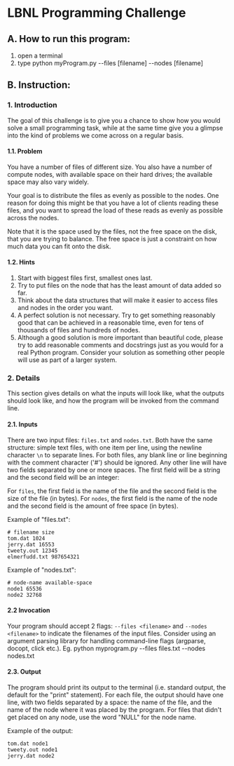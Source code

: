 # LBNL Programming Challenge
## A. How to run this program:
1. open a terminal
2. type python myProgram.py --files [filename] --nodes [filename]



## B. Instruction:
### 1. Introduction
The goal of this challenge is to give you a chance to show how you would solve a small programming task, while at the same time give you a glimpse into the kind of problems we come across on a regular basis.
#### 1.1. Problem

You have a number of files of different size. You also have a number of compute nodes, with available space on their hard drives; the available space may also vary widely.

Your goal is to distribute the files as evenly as possible to the nodes.  One reason for doing this might be that you have a lot of clients reading these files, and you want to spread the load of these reads as evenly as possible across the nodes.

Note that it is the space used by the files, not the free space on the disk, that you are trying to balance. The free space is just a constraint on how much data you can fit onto the disk.
#### 1.2. Hints

1. Start with biggest files first, smallest ones last.
2. Try to put files on the node that has the least amount of data added so far.
3. Think about the data structures that will make it easier to access files and nodes in the order you want.
4. A perfect solution is not necessary. Try to get something reasonably good that can be achieved in a reasonable time, even for tens of thousands of files and hundreds of nodes.
5. Although a good solution is more important than beautiful code, please try to add reasonable comments and docstrings just as you would for a real Python program.  Consider your solution as something other people will use as part of a larger system.


### 2. Details
This section gives details on what the inputs will look like, what the outputs should look like, and how the program will be invoked from the command line.
#### 2.1. Inputs

There are two input files: `files.txt` and `nodes.txt`.  Both have the same
structure: simple text files, with one item per line, using the
newline character `\n` to separate lines. For both files, any blank line or line beginning with the comment character ('#') should be ignored. Any other line will have two fields separated by one or more spaces. The first field will be a string and the second field will be an integer:

 For `files`, the first field is the name of the file and the second field is the size of the file (in bytes).
 For `nodes`, the first field is the name of the node and the second field is the amount of free space (in bytes).

Example of "files.txt":

	# filename size  
	tom.dat 1024
	jerry.dat 16553
	tweety.out 12345
	elmerfudd.txt 987654321

Example of "nodes.txt":

	# node-name available-space
	node1 65536
	node2 32768
#### 2.2 Invocation
Your program should accept 2 flags: `--files <filename>` and `--nodes <filename>` to indicate the filenames of the input files. Consider using an argument parsing library for handling command-line flags (argparse, docopt, click etc.).
Eg.
python myprogram.py --files files.txt --nodes nodes.txt

#### 2.3. Output
The program should print its output to the terminal (i.e. standard output, the default for
the "print" statement). For each file, the output should have one line, with two fields separated by a space: the name of the file, and the  name of the node where it was placed by the program.
For files that didn't get placed on any node, use the word "NULL" for the node name.

Example of the output:

	tom.dat node1
	tweety.out node1
	jerry.dat node2
